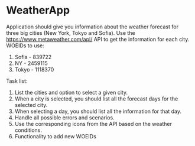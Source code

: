 # WeatherApp

Application should give you information about the weather forecast for three big cities (New York, Tokyo and Sofia).
Use the https://www.metaweather.com/api/ API to get the information for each city.
WOEIDs to use:
1. Sofia -  839722
2. NY - 2459115
3. Tokyo - 1118370
 
Task list:
1. List the cities and option to select a given city.
2. When a city is selected, you should list all the forecast days for the selected city.
3. When selecting a day, you should list all the information for that day.
4. Handle all possible errors and scenarios.
5. Use the corresponding icons from the API based on the weather conditions.
6. Functionality to add new WOEIDs
